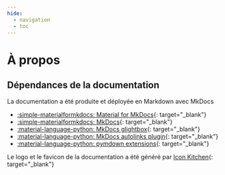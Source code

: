 ```yaml
---
hide:
  - navigation
  - toc
---
```


# À propos


## Dépendances de la documentation

La documentation a été produite et déployée en Markdown avec MkDocs

- [:simple-materialformkdocs: Material for MkDocs](https://squidfunk.github.io/mkdocs-material){: target="_blank"}
- [:simple-materialformkdocs: MkDocs](https://www.mkdocs.org/){: target="_blank"}
- [:material-language-python: MkDocs glightbox](https://pypi.org/project/mkdocs-glightbox/){: target="_blank"}
- [:material-language-python: MkDocs autolinks plugin](https://github.com/zachhannum/mkdocs-autolinks-plugin){: target="_blank"}
- [:material-language-python: pymdown extensions](https://pypi.org/project/pymdown-extensions/){: target="_blank"}

Le logo et le favicon de la documentation a été généré par [Icon Kitchen](https://icon.kitchen/){: target="_blank"}